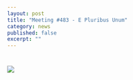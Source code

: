 ```yaml
---
layout: post
title: "Meeting #483 - E Pluribus Unum"
category: news
published: false
excerpt: ""
---
```


# 
<img src="/assets/images/meeting#483 poster.png">
